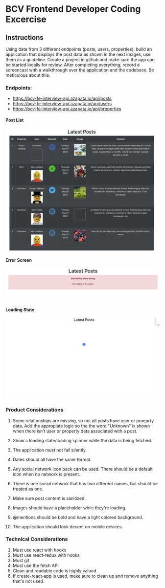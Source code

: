 # BCV Frontend Developer Coding Excercise


## Instructions

Using data from 3 different endpoints (posts, users, properties), build an application that displays the post data as shown in the next images, use them as a guideline. Create a project in github and make sure the app can be started locally for review. After completing everything, record a screencast with a walkthrough over the application and the codebase. Be meticulous about this. 

### Endpoints:
- https://bcv-fe-interview-api.azapata.io/api/posts
- https://bcv-fe-interview-api.azapata.io/api/users
- https://bcv-fe-interview-api.azapata.io/api/properties

#### Post List
![Alt text](images/posts.png?raw=true "Posts")

#### Error Screen
![Alt text](images/error.png?raw=true "Error")

#### Loading State
![Alt text](images/loading.png?raw=true "Loading")

### Product Considerations

1. Some relationships are missing, so not all posts have user or proeprty data. Add the appropiate logic so the the word "Unknown" is shown when there isn't user or property data associated with a post.

2. Show a loading state/loading spinner while the data is being fetched. 

3. The application must not fail silently.

4. Dates should all have the same format.

5. Any social network icon pack can be used. There should be a default icon when no network is present.

6. There is one social network that has two different names, but should be treated as one. 

7. Make sure post content is sanitized.

8. Images should have a placeholder while they're loading. 

9. @mentions should be bold and have a light colored background.

10. The application should look decent on mobile devices.

### Technical Considerations

1. Must use react with hooks
2. Must use react-redux with hooks
3. Must git 
4. Must use the fetch API
5. Clean and readable code is highly valued
5. If create-react-app is used, make sure to clean up and remove anything that's not used.



